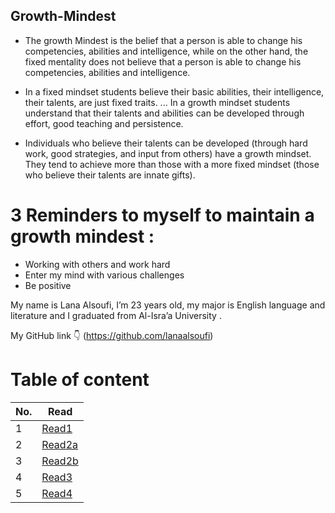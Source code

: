 ## Growth-Mindest
 * The growth Mindest is the belief that a person is able to change his competencies, abilities and intelligence, while on the other hand, the fixed mentality does not believe that a person is able to change his competencies, abilities and intelligence.

* In a fixed mindset students believe their basic abilities, their intelligence, their talents, are just fixed traits. ... In a growth mindset students understand that their talents and abilities can be developed through effort, good teaching and persistence.

* Individuals who believe their talents can be developed (through hard work, good strategies, and input from others) have a growth mindset. They tend to achieve more than those with a more fixed mindset (those who believe their talents are innate gifts).

# 3 Reminders to myself to maintain a growth mindest :
- Working with others and work hard 
- Enter my mind with various challenges 
- Be positive 

My name is Lana Alsoufi, I’m 23 years old,  my major is English language and literature and I graduated from Al-Isra’a University .

My GitHub link :point_down:
(https://github.com/lanaalsoufi)

# Table of content 
|No.|Read|
|---|---|
|1|[Read1](read1.md)
|2|[Read2a](read2a.md)
|3|[Read2b](read2b.md)
|4|[Read3](read3.md)
|5|[Read4](read4.md)